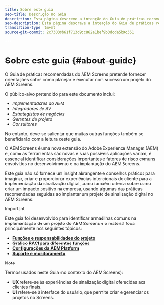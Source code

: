 ```yaml
---
title: Sobre este guia
seo-title: Descrição no Guia
description: Esta página descreve a intenção do Guia de práticas recomendadas
seo-description: Esta página descreve a intenção do Guia de práticas recomendadas
translation-type: tm+mt
source-git-commit: 2c73039b61f713d9cc862a1bef9b3dcda5b0c351

---
```



# Sobre este guia {#about-guide}

O Guia de práticas recomendadas do AEM Screens pretende fornecer orientações sobre como planejar e executar com sucesso um projeto do AEM Screens.

O público-alvo pretendido para este documento inclui:

* *Implementadores do AEM*
* *Integradores de AV*
* *Estrategistas de negócios*
* *Gerentes de projeto*
* *Consultores*

No entanto, deve-se salientar que muitas outras funções também se beneficiarão com a leitura deste guia.

O AEM Screens é uma nova extensão do Adobe Experience Manager (AEM) e, como as ferramentas são novas e suas possíveis aplicações variam, é essencial identificar considerações importantes e fatores de risco comuns envolvidos no desenvolvimento e na implantação do AEM Screens.

Este guia não só fornece um insight abrangente e conselhos práticos para imaginar, criar e proporcionar experiências intencionais do cliente para a implementação da sinalização digital, como também orienta sobre como criar um impacto positivo na empresa, usando algumas das práticas recomendadas seguidas ao implantar um projeto de sinalização digital no AEM Screens.
>[!IMPORTANT]
> Este guia foi desenvolvido para identificar armadilhas comuns na implementação de um projeto do AEM Screens e o material foca principalmente nos seguintes tópicos:
>
> * **[Funções e responsabilidades do projeto](roles-responsibilities.md)**
> * **[Gráfico RACI para diferentes funções](roles-responsibilities.md#raci-chart)**
> * **[Configurações da AEM Platform](aem-platform-configurations.md)**
> * **[Suporte e monitoramento](support-monitoring.md)**


>[!NOTE]
> Termos usados neste Guia (no contexto do AEM Screens):
>
> * **UX** refere-se às experiências de sinalização digital oferecidas aos clientes finais.
> * **UI** refere-se à interface do usuário, que permite criar e gerenciar os projetos no Screens.

